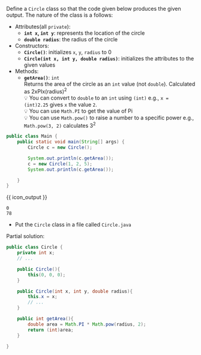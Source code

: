<panel header="{{ icon_Q }} define a `Circle` class">
<question>

Define a `Circle` class so that the code given below produces the given output. The nature of the class is a follows:
* Attributes(all `private`):
  * **`int x`, `int y`**: represents the location of the circle
  * **`double radius`**: the radius of the circle
* Constructors:
  * **`Circle()`**: initializes `x`, `y`, `radius` to 0
  * **`Circle(int x, int y, double radius)`**: initializes the attributes to the given values
* Methods:
  * **`getArea()`**: `int`<br>
    Returns the area of the circle as an `int` value (not `double`). Calculated as 2xPIx(radius)<sup>2</sup><br>
    :bulb: You can convert to `double` to an `int` using `(int)` e.g., `x = (int)2.25` gives `x` the value `2`.<br>
    :bulb: You can use `Math.PI` to get the value of Pi<br>
    :bulb: You can use `Math.pow()` to raise a number to a specific power e.g., `Math.pow(3, 2)` calculates 3<sup>2</sup>

```java
public class Main {
    public static void main(String[] args) {
        Circle c = new Circle();

        System.out.println(c.getArea());
        c = new Circle(1, 2, 5);
        System.out.println(c.getArea());

    }
}
```
{{ icon_output }}
```
0
78
```

<div slot="hint">

* Put the `Circle` class in a file called `Circle.java`

Partial solution:
```java
public class Circle {
    private int x;
    // ...

    public Circle(){
        this(0, 0, 0);
    }

    public Circle(int x, int y, double radius){
        this.x = x;
        // ...
    }

    public int getArea(){
        double area = Math.PI * Math.pow(radius, 2);
        return (int)area;
    }

}
```

</div>
</question>
</panel>
